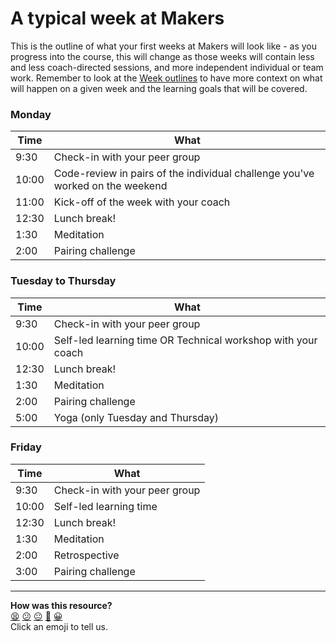 # A typical week at Makers

This is the outline of what your first weeks at Makers will look like - as you progress into the course, this will change as those weeks will contain less and less coach-directed sessions, and more independent individual or team work. Remember to look at the [Week outlines](https://github.com/makersacademy/course/blob/main/week_outlines.md) to have more context on what will happen on a given week and the learning goals that will be covered.

### Monday

| Time | What |
| ---  | --- |
| 9:30 | Check-in with your peer group |
| 10:00 | Code-review in pairs of the individual challenge you've worked on the weekend |
| 11:00 | Kick-off of the week with your coach |
| 12:30 | Lunch break! |
| 1:30 | Meditation |
| 2:00 | Pairing challenge |

### Tuesday to Thursday

| Time | What |
| ---  | --- |
| 9:30 | Check-in with your peer group |
| 10:00 | Self-led learning time OR Technical workshop with your coach |
| 12:30 | Lunch break! |
| 1:30 | Meditation |
| 2:00 | Pairing challenge |
| 5:00 | Yoga (only Tuesday and Thursday) |


### Friday

| Time | What |
| ---  | --- |
| 9:30 | Check-in with your peer group |
| 10:00 | Self-led learning time |
| 12:30 | Lunch break! |
| 1:30 | Meditation |
| 2:00 | Retrospective |
| 3:00 | Pairing challenge |
<!-- BEGIN GENERATED SECTION DO NOT EDIT -->

---

**How was this resource?**  
[😫](https://airtable.com/shrUJ3t7KLMqVRFKR?prefill_Repository=course&prefill_File=sequence/onsite/typical_week.md&prefill_Sentiment=😫) [😕](https://airtable.com/shrUJ3t7KLMqVRFKR?prefill_Repository=course&prefill_File=sequence/onsite/typical_week.md&prefill_Sentiment=😕) [😐](https://airtable.com/shrUJ3t7KLMqVRFKR?prefill_Repository=course&prefill_File=sequence/onsite/typical_week.md&prefill_Sentiment=😐) [🙂](https://airtable.com/shrUJ3t7KLMqVRFKR?prefill_Repository=course&prefill_File=sequence/onsite/typical_week.md&prefill_Sentiment=🙂) [😀](https://airtable.com/shrUJ3t7KLMqVRFKR?prefill_Repository=course&prefill_File=sequence/onsite/typical_week.md&prefill_Sentiment=😀)  
Click an emoji to tell us.

<!-- END GENERATED SECTION DO NOT EDIT -->

